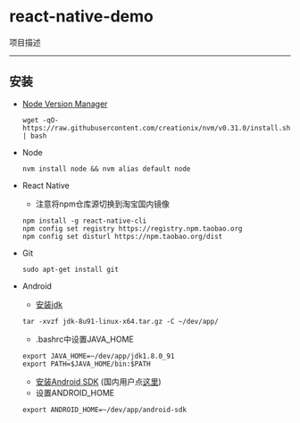 # react-native-demo

项目描述

---

## 安装

- [Node Version Manager](https://github.com/creationix/nvm#installation)
  ```
  wget -qO- https://raw.githubusercontent.com/creationix/nvm/v0.31.0/install.sh | bash
  ```

- Node
  ```
  nvm install node && nvm alias default node
  ```

- React Native
  * 注意将npm仓库源切换到淘宝国内镜像
  ```
  npm install -g react-native-cli
  npm config set registry https://registry.npm.taobao.org
  npm config set disturl https://npm.taobao.org/dist
  ```

- Git
  ```
  sudo apt-get install git
  ```

- Android
  * [安装jdk](http://www.oracle.com/technetwork/java/javase/downloads/jdk8-downloads-2133151.html)
  ```
  tar -xvzf jdk-8u91-linux-x64.tar.gz -C ~/dev/app/
  ```
  * .bashrc中设置JAVA_HOME
  ```
  export JAVA_HOME=~/dev/app/jdk1.8.0_91
  export PATH=$JAVA_HOME/bin:$PATH
  ```
  * [安装Android SDK](https://developer.android.com/sdk/installing/index.html) (国内用户点[这里](http://androiddevtools.cn/))
  * 设置ANDROID_HOME
  ```
  export ANDROID_HOME=~/dev/app/android-sdk
  ```